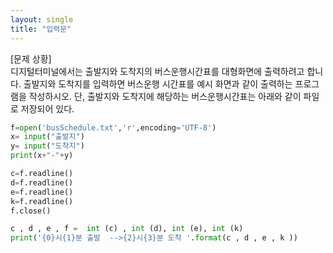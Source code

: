 ```yaml
---
layout: single
title: "입력문"
---
```

[문제 상황]  
디지털터미널에서는 출발지와 도착지의 버스운행시간표를 대형화면에 출력하려고 합니다. 출발지와 도착지를 입력하면 버스운행 시간표를 예시 화면과 같이 출력하는 프로그램을 작성하시오. 단, 출발지와 도착지에 해당하는 버스운행시간표는 아래와 같이 파일로 저장되어 있다.
~~~python
f=open('busSchedule.txt','r',encoding='UTF-8')
x= input("출발지")
y= input("도착지")
print(x+"-"+y)

c=f.readline()
d=f.readline()
e=f.readline()
k=f.readline()
f.close()

c , d , e , f =  int (c) , int (d), int (e), int (k)
print('{0}시{1}분 출발  -->{2}시{3}분 도착 '.format(c , d , e , k ))
~~~
